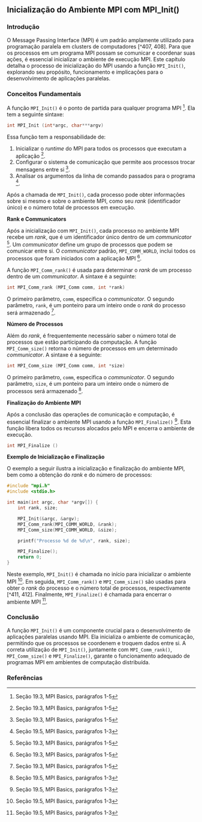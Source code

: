 ## Inicialização do Ambiente MPI com MPI_Init()

### Introdução
O Message Passing Interface (MPI) é um padrão amplamente utilizado para programação paralela em clusters de computadores [^407, 408]. Para que os processos em um programa MPI possam se comunicar e coordenar suas ações, é essencial inicializar o ambiente de execução MPI. Este capítulo detalha o processo de inicialização do MPI usando a função `MPI_Init()`, explorando seu propósito, funcionamento e implicações para o desenvolvimento de aplicações paralelas.

### Conceitos Fundamentais
A função `MPI_Init()` é o ponto de partida para qualquer programa MPI [^411]. Ela tem a seguinte sintaxe:

```c
int MPI_Init (int*argc, char***argv)
```

Essa função tem a responsabilidade de:
1.  Inicializar o *runtime* do MPI para todos os processos que executam a aplicação [^411].
2.  Configurar o sistema de comunicação que permite aos processos trocar mensagens entre si [^411].
3.  Analisar os argumentos da linha de comando passados para o programa [^412].

Após a chamada de `MPI_Init()`, cada processo pode obter informações sobre si mesmo e sobre o ambiente MPI, como seu *rank* (identificador único) e o número total de processos em execução.

**Rank e Communicators**

Após a inicialização com `MPI_Init()`, cada processo no ambiente MPI recebe um *rank*, que é um identificador único dentro de um *communicator* [^411]. Um *communicator* define um grupo de processos que podem se comunicar entre si. O *communicator* padrão, `MPI_COMM_WORLD`, inclui todos os processos que foram iniciados com a aplicação MPI [^411].

A função `MPI_Comm_rank()` é usada para determinar o *rank* de um processo dentro de um *communicator*. A sintaxe é a seguinte:

```c
int MPI_Comm_rank (MPI_Comm comm, int *rank)
```

O primeiro parâmetro, `comm`, especifica o *communicator*. O segundo parâmetro, `rank`, é um ponteiro para um inteiro onde o *rank* do processo será armazenado [^411].

**Número de Processos**

Além do *rank*, é frequentemente necessário saber o número total de processos que estão participando da computação. A função `MPI_Comm_size()` retorna o número de processos em um determinado *communicator*. A sintaxe é a seguinte:

```c
int MPI_Comm_size (MPI_Comm comm, int *size)
```

O primeiro parâmetro, `comm`, especifica o *communicator*. O segundo parâmetro, `size`, é um ponteiro para um inteiro onde o número de processos será armazenado [^412].

**Finalização do Ambiente MPI**

Após a conclusão das operações de comunicação e computação, é essencial finalizar o ambiente MPI usando a função `MPI_Finalize()` [^412]. Esta função libera todos os recursos alocados pelo MPI e encerra o ambiente de execução.

```c
int MPI_Finalize ()
```

**Exemplo de Inicialização e Finalização**

O exemplo a seguir ilustra a inicialização e finalização do ambiente MPI, bem como a obtenção do *rank* e do número de processos:

```c
#include "mpi.h"
#include <stdio.h>

int main(int argc, char *argv[]) {
    int rank, size;

    MPI_Init(&argc, &argv);
    MPI_Comm_rank(MPI_COMM_WORLD, &rank);
    MPI_Comm_size(MPI_COMM_WORLD, &size);

    printf("Processo %d de %d\n", rank, size);

    MPI_Finalize();
    return 0;
}
```

Neste exemplo, `MPI_Init()` é chamada no início para inicializar o ambiente MPI [^412]. Em seguida, `MPI_Comm_rank()` e `MPI_Comm_size()` são usadas para obter o *rank* do processo e o número total de processos, respectivamente [^411, 412]. Finalmente, `MPI_Finalize()` é chamada para encerrar o ambiente MPI [^412].

### Conclusão

A função `MPI_Init()` é um componente crucial para o desenvolvimento de aplicações paralelas usando MPI. Ela inicializa o ambiente de comunicação, permitindo que os processos se coordenem e troquem dados entre si. A correta utilização de `MPI_Init()`, juntamente com `MPI_Comm_rank()`, `MPI_Comm_size()` e `MPI_Finalize()`, garante o funcionamento adequado de programas MPI em ambientes de computação distribuída.

### Referências
[^407]: Capítulo 19, Introdução
[^408]: Seção 19.1, Background
[^411]: Seção 19.3, MPI Basics, parágrafos 1-5
[^412]: Seção 19.5, MPI Basics, parágrafos 1-3

<!-- END -->